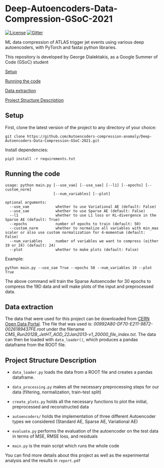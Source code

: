 # Deep-Autoencoders-Data-Compression-GSoC-2021
[![License](https://img.shields.io/badge/License-Apache%202.0-blue.svg)](http://www.apache.org/licenses/LICENSE-2.0)
[![Gitter](https://badges.gitter.im/HEPAutoencoders/community.svg)](https://gitter.im/HEPAutoencoders/community?utm_source=badge&utm_medium=badge&utm_campaign=pr-badge)

ML data compression of ATLAS trigger jet events using various deep autoencoders, with PyTorch and fastai python libraries.

This repository is developed by George Dialektakis, as a Google Summer of Code (GSoC) student

[Setup](#setup)

[Running the code](#running-the-code)

[Data extraction](#data-extraction)

[Project Structure Description](#project-structure-description)

## Setup
First, clone the latest version of the project to any directory of your choice:
```
git clone https://github.com/Autoencoders-compression-anomaly/Deep-Autoencoders-Data-Compression-GSoC-2021.git
```
Install dependencies:
```
pip3 install -r requirements.txt
```

## Running the code
```
usage: python main.py [--use_vae] [--use_sae] [--l1] [--epochs] [--custom_norm]
                      [--num_variables] [--plot]

optional arguments:
  --use_vae            whether to use Variational AE (default: False)
  --use_sae            whether to use Sparse AE (default: False)
  --l1                 whether to use L1 loss or KL-divergence in the Sparse AE (default: True)
  --epochs             number of epochs to train (default: 50)
  --custom_norm        whether to normalize all variables with min_max scaler or also use custom normalization for 4-momentum (default: False)
  --num_variables      number of variables we want to compress (either 19 or 24) (default: 24)
  --plot               whether to make plots (default: False)
```
Example:

```
python main.py --use_sae True --epochs 50 --num_variables 19 --plot True
```
The above command will train the Sparse Autoencoder for 30 epochs to compress the 19D data and will make plots of the input and preprocessed data.

## Data extraction
The data that were used for this project can be downloaded from [CERN Open Data Portal](http://opendata.cern.ch/record/6010). The file that was used is: *00992A80-DF70-E211-9872-0026189437FE.root* under the filename *CMS_Run2012B_JetHT_AOD_22Jan2013-v1_20000_file_index.txt*. The data can then be loaded with `data_loader()`, which produces a pandas dataframe from the ROOT file.

## Project Structure Description
- `data_loader.py` loads the data from a ROOT file and creates a pandas dataframe.

- `data_processing.py` makes all the necessary preprocessing steps for our data (filtering, normalization, train-test split)

- `create_plots.py` holds all the necessary functions to plot the initial, preprocessed and reconstructed data

- `autoencoders/` holds the implementation of three different Autoencoder types we considered (Standard AE, Sparse AE, Variational AE)

- `evaluate.py` performs the evaluation of the autoencoder on the test data in terms of MSE, RMSE loss, and residuals

- `main.py` is the main script which runs the whole code

You can find more details about this project as well as the experimental analysis and the results in `report.pdf`
